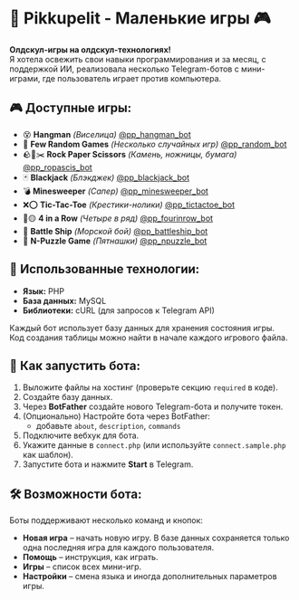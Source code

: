 # 📌 Pikkupelit - Маленькие игры 🎮

**Олдскул-игры на олдскул-технологиях!**  
Я хотела освежить свои навыки программирования и за месяц, с поддержкой ИИ, реализовала несколько Telegram-ботов с мини-играми, где пользователь играет против компьютера.

## 🎮 Доступные игры:
- 😵 **Hangman** *(Виселица)* [@pp_hangman_bot](https://t.me/pp_hangman_bot)
- 🎲 **Few Random Games** *(Несколько случайных игр)* [@pp_random_bot](https://t.me/pp_random_bot)
- 🪨📄✂️ **Rock Paper Scissors** *(Камень, ножницы, бумага)* [@pp_ropascis_bot](https://t.me/pp_ropascis_bot)
- 🃏 **Blackjack** *(Блэкджек)* [@pp_blackjack_bot](https://t.me/pp_blackjack_bot)
- 💣 **Minesweeper** *(Сапер)* [@pp_minesweeper_bot](https://t.me/pp_minesweeper_bot)
- ❌⭕️ **Tic-Tac-Toe** *(Крестики-нолики)* [@pp_tictactoe_bot](https://t.me/pp_tictactoe_bot)
- 🔴🟡 **4 in a Row** *(Четыре в ряд)* [@pp_fourinrow_bot](https://t.me/pp_fourinrow_bot)
- 🚢 **Battle Ship** *(Морской бой)* [@pp_battleship_bot](https://t.me/pp_battleship_bot)
- 🧩 **N-Puzzle Game** *(Пятнашки)* [@pp_npuzzle_bot](https://t.me/pp_npuzzle_bot)

## 🔧 Использованные технологии:
- **Язык:** PHP  
- **База данных:** MySQL  
- **Библиотеки:** cURL (для запросов к Telegram API)  

Каждый бот использует базу данных для хранения состояния игры.  
Код создания таблицы можно найти в начале каждого игрового файла.

## 🚀 Как запустить бота:
1. Выложите файлы на хостинг (проверьте секцию `required` в коде).
2. Создайте базу данных.
3. Через **BotFather** создайте нового Telegram-бота и получите токен.
4. (Опционально) Настройте бота через BotFather:  
   - добавьте `about`, `description`, `commands`
5. Подключите вебхук для бота.
6. Укажите данные в `connect.php` (или используйте `connect.sample.php` как шаблон).
7. Запустите бота и нажмите **Start** в Telegram.

## 🛠 Возможности бота:
Боты поддерживают несколько команд и кнопок:
- **Новая игра** – начать новую игру. В базе данных сохраняется только одна последняя игра для каждого пользователя.
- **Помощь** – инструкция, как играть.
- **Игры** – список всех мини-игр.
- **Настройки** – смена языка и иногда дополнительных параметров игры.
